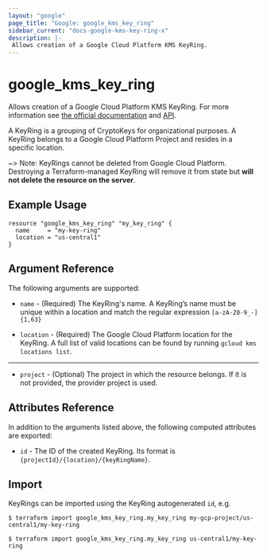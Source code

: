 ```yaml
---
layout: "google"
page_title: "Google: google_kms_key_ring"
sidebar_current: "docs-google-kms-key-ring-x"
description: |-
 Allows creation of a Google Cloud Platform KMS KeyRing.
---
```


# google\_kms\_key\_ring

Allows creation of a Google Cloud Platform KMS KeyRing. For more information see
[the official documentation](https://cloud.google.com/kms/docs/object-hierarchy#keyring)
and 
[API](https://cloud.google.com/kms/docs/reference/rest/v1/projects.locations.keyRings).

A KeyRing is a grouping of CryptoKeys for organizational purposes. A KeyRing belongs to a Google Cloud Platform Project
and resides in a specific location.

~> Note: KeyRings cannot be deleted from Google Cloud Platform. Destroying a Terraform-managed KeyRing will remove it
from state but **will not delete the resource on the server**.

## Example Usage

```hcl
resource "google_kms_key_ring" "my_key_ring" {
  name     = "my-key-ring"
  location = "us-central1"
}
```

## Argument Reference

The following arguments are supported:

* `name` - (Required) The KeyRing's name.
    A KeyRing’s name must be unique within a location and match the regular expression `[a-zA-Z0-9_-]{1,63}`

* `location` - (Required) The Google Cloud Platform location for the KeyRing.
    A full list of valid locations can be found by running `gcloud kms locations list`.

- - -

* `project` - (Optional) The project in which the resource belongs. If it
    is not provided, the provider project is used.

## Attributes Reference

In addition to the arguments listed above, the following computed attributes are
exported:

* `id` - The ID of the created KeyRing. Its format is `{projectId}/{location}/{keyRingName}`.

## Import

KeyRings can be imported using the KeyRing autogenerated `id`, e.g.

```
$ terraform import google_kms_key_ring.my_key_ring my-gcp-project/us-central1/my-key-ring

$ terraform import google_kms_key_ring.my_key_ring us-central1/my-key-ring
```
